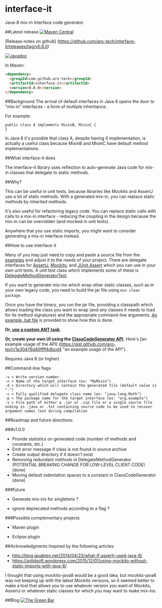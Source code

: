 # interface-it
Java-8 mix-in interface code generator


##Latest release
[![Maven Central](https://maven-badges.herokuapp.com/maven-central/com.github.aro-tech/interface-it/badge.svg)](http://search.maven.org/#artifactdetails|com.github.aro-tech|interface-it|0.8.0|jar)

[Release notes on github] (https://github.com/aro-tech/interface-it/releases/tag/v0.8.0) 

[![Javadoc](https://javadoc-emblem.rhcloud.com/doc/com.github.aro-tech/interface-it/badge.svg)](http://www.javadoc.io/doc/com.github.aro-tech/interface-it/0.8.0)

In Maven:

```html
<dependency>
  <groupId>com.github.aro-tech</groupId>
  <artifactId>interface-it</artifactId>
  <version>0.8.0</version>
</dependency>
```

##Background
The arrival of default interfaces in Java 8 opens the door to "mix-in" interfaces - a form of multiple inheritance.

For example:
```
public class A implements MixinB, MixinC {
}
```

In Java 8 it's possible that class A, despite having 0 implementation, is actually a useful class because MixinB and MixinC have
default method implementations.

##What interface-it does

The interface-it library uses reflection to auto-generate Java code for mix-in classes that delegate to static methods.  

##Why?

This can be useful in unit tests, because libraries like Mockito and AssertJ use a lot of static methods. With a generated 
mix-in, you can replace static methods by inherited methods.

It's also useful for refactoring legacy code. You can replace static calls with calls to a mix-in interface - reducing the coupling in the design because the mix-in can be overridden (and mocked in unit tests).  

Anywhere that you use static imports, you might want to consider generating a mix-in interface instead.

##How to use interface-it

Many of you may just need to copy and paste a source file from the [examples](https://github.com/aro-tech/interface-it/examples "examples")
 and adjust it to the needs of your project.  There are delegate interfaces for [AssertJ](https://github.com/aro-tech/interface-it/blob/master/examples/AssertJ.java "AssertJ"), [Mockito](https://github.com/aro-tech/interface-it/blob/master/examples/Mockito.java "Mockito"), and [JUnit Assert](https://github.com/aro-tech/interface-it/blob/master/examples/Assert.java "JUnit Assert") which you can use in your own unit tests.  A unit test class which implements some of these is [DelegateMethodGeneratorTest](https://github.com/aro-tech/interface-it/blob/master/src/test/java/org/interfaceit/DelegateMethodGeneratorTest.java "DelegateMethodGeneratorTest.java source").

If you want to generate mix-ins which wrap other static classes, such as in your own legacy code, you need to build the jar file using `mvn clean package`. 

Once you have the binary, you run the jar file, providing a classpath which allows loading the class you want to wrap (and any classes it needs to load for its method signatures) and the appropriate command-line arguments. [An example .bat file](https://github.com/aro-tech/interface-it/blob/master/examples/mockitoComandLineExample.bat "Example .bat file: mockitoComandLineExample.bat") is provided to show how this is done.   

**Or, [use a custom ANT task](https://github.com/aro-tech/interface-it-ant "use a custom ANT task").**
 
 **Or, create your own UI using the [ClassCodeGenerator API](http://static.javadoc.io/com.github.aro-tech/interface-it/0.8.0/org/interfaceit/ClassCodeGenerator.html "ClassCodeGenerator API").** Here's [an example usage of the API] (https://gist.github.com/aro-tech/1a30476d40ffff4dbcd4 "an example usage of the API").
 
 Requires Java 8 (or higher)
 
##Command-line flags
```
-v > Write version number.
-n > Name of the target interface (ex: "MyMixin")
-d > Directory which will contain the generated file (default value is ".")
-c > Fully qualified delegate class name (ex: "java.lang.Math")
-p > The package name for the target interface (ex: "org.example")
-s > File path of either a .jar or .zip file or a single source file ending in .java or .txt containing source code to be used to recover argument names lost during compilation 
```


##Roadmap and future directions:

###v1.0.0

 * Provide statistics on generated code (number of methods and constants, etc.) 
 * Emit error message if class is not found in source archive
 * Create output directory if it doesn't exist
 * Removing redundant methods in DelegateMethodGenerator (POTENTIAL BREAKING CHANGE FOR LOW-LEVEL CLIENT CODE) (done)
 * Moving default indentation spaces to a constant in ClassCodeGenerator (done)
 
 
###future

 * Generate mix-ins for singletons ?

 * ignore deprecated methods according to a flag ?

###Possible complementary projects
 
 * Maven plugin 
 
 * Eclipse plugin 
 


##Acknowledgments 
Inspired by the following articles:
 - http://blog.javabien.net/2014/04/23/what-if-assertj-used-java-8/
 - https://solidsoft.wordpress.com/2015/12/01/using-mockito-without-static-imports-with-java-8/

I thought that using mockito-java8 would be a good idea, but mockito-java8 was not keeping up with the latest Mockito versions, so it seemed better to make a tool that allows you to use whatever version you want of Mockito, AssertJ or whatever static classes for which you may want to make mix-ins.

##Blog
[![The Green Bar](https://img.shields.io/badge/My_Blog:-The_Green_Bar-brightgreen.svg)](https://thegreenbar.wordpress.com/)
